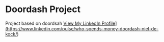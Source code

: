 # Doordash Project


Project based on doordsah
 <a href="[https://www.linkedin.com/in/niel-de-kock/">View My LinkedIn Profile](https://www.linkedin.com/pulse/who-spends-money-doordash-niel-de-kock/)</a> 
